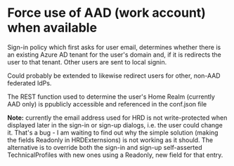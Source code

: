 # Force use of AAD (work account) when available

Sign-in policy which first asks for user email, determines whether there is an existing Azure AD tenant for
the user's domain and, if it is redirects the user to that tenant. Other users are sent to local signin.

Could probably be extended to likewise redirect users for other, non-AAD federated IdPs.

The REST function used to determine the user's Home Realm (currently AAD only) is ppublicly accessible and referenced in the conf.json file

**Note:** currently the email address used for HRD is not write-protected when displayed later
in the sign-in or sign-up dialogs, i.e. the user could change it. That's a bug - I am waiting to find out why the simple solution (making the fields Readonly in HRDExternsions) is not working
as it should. The alternative is to override both the sign-in and sign-up self-asserted TechnicalProfiles with new ones using a Readonly, new field for that entry.